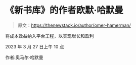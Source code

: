 # 《新书库》的作者欧默·哈默曼

> 原文：<https://thenewstack.io/author/omer-hamerman/>

将成本效益纳入平台工程，以实现增长和盈利

2023 年 3 月 27 日上午 10 点

作者:奥马尔·哈默曼